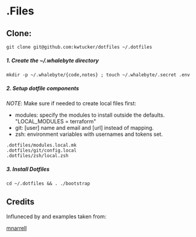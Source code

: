 # .Files

## Clone:

```
git clone git@github.com:kwtucker/dotfiles ~/.dotfiles
```

##### 1. Create the ~/.whalebyte directory

```
mkdir -p ~/.whalebyte/{code,notes} ; touch ~/.whalebyte/.secret .env
```

##### 2. Setup dotfile components

*NOTE*: Make sure if needed to create local files first:
 - modules: specify the modules to install outside the defaults. "LOCAL_MODULES = terraform"
 - git: [user] name and email and [url] instead of mapping.
 - zsh: environment variables with usernames and tokens set.

```shell
.dotfiles/modules.local.mk
.dotfiles/git/config.local
.dotfiles/zsh/local.zsh
```

##### 3. Install Dotfiles

```
cd ~/.dotfiles && . ./bootstrap
```

## Credits

Influneced by and examples taken from:

[mnarrell](https://github.com/mnarrell/dotfiles)

